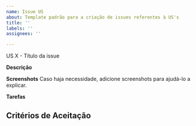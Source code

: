 ```yaml
---
name: Issue US
about: Template padrão para a criação de issues referentes à US's
title: ''
labels: ''
assignees: ''

---
```


US X - Título da issue

**Descrição**

**Screenshots**
Caso haja necessidade, adicione screenshots para ajudá-lo a explicar.

**Tarefas**

**Critérios de Aceitação**
-
